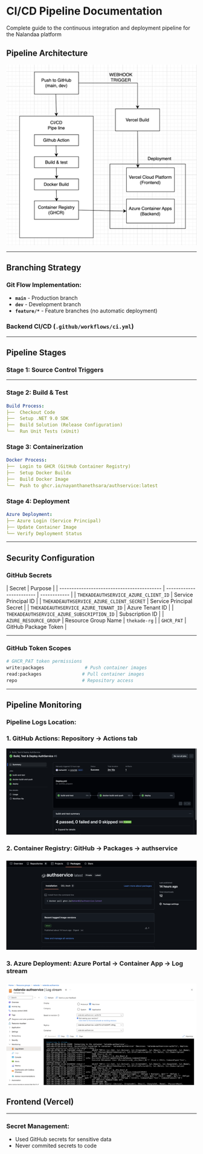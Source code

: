 # CI/CD Pipeline Documentation

Complete guide to the continuous integration and deployment pipeline for the Nalandaa platform

## Pipeline Architecture

![cicd](./assets/ci.png)

---

## Branching Strategy

### Git Flow Implementation:

- **`main`** - Production branch
- **`dev`** - Development branch
- **`feature/*`** - Feature branches (no automatic deployment)

### Backend CI/CD (`.github/workflows/ci.yml`)

---

## Pipeline Stages

### Stage 1: Source Control Triggers

---

### Stage 2: Build & Test

```yaml
Build Process:
├──  Checkout Code
├──  Setup .NET 9.0 SDK
├──  Build Solution (Release Configuration)
└──  Run Unit Tests (xUnit)
```

### Stage 3: Containerization

```yaml
Docker Process:
├──  Login to GHCR (GitHub Container Registry)
├──  Setup Docker Buildx
├──  Build Docker Image
└──  Push to ghcr.io/nayanthanethsara/authservice:latest
```

### Stage 4: Deployment

```yaml
Azure Deployment:
├── Azure Login (Service Principal)
├── Update Container Image
└── Verify Deployment Status
```

---

## Security Configuration

### GitHub Secrets

| Secret                                     | Purpose                  |
| ------------------------------------------ | ------------------------ | ------------ |
| `THEKADEAUTHSERVICE_AZURE_CLIENT_ID`       | Service Principal ID     |
| `THEKADEAUTHSERVICE_AZURE_CLIENT_SECRET`   | Service Principal Secret |
| `THEKADEAUTHSERVICE_AZURE_TENANT_ID`       | Azure Tenant ID          |
| `THEKADEAUTHSERVICE_AZURE_SUBSCRIPTION_ID` | Subscription ID          |
| `AZURE_RESOURCE_GROUP`                     | Resource Group Name      | `thekade-rg` |
| `GHCR_PAT`                                 | GitHub Package Token     |

---

### GitHub Token Scopes

```bash
# GHCR_PAT token permissions
write:packages               # Push container images
read:packages               # Pull container images
repo                        # Repository access
```

---

## Pipeline Monitoring

### Pipeline Logs Location:

### 1. **GitHub Actions**: Repository → Actions tab

![cicd1](./assets/ciimg.png)

### 2. **Container Registry**: GitHub → Packages → authservice

###

![githublog](./assets/gitlog.png)

### 3. **Azure Deployment**: Azure Portal → Container App → Log stream

###

![azurelog](./assets/azlog.png)

## Frontend (Vercel)

---

### Secret Management:

- Used GitHub secrets for sensitive data
- Never commited secrets to code
